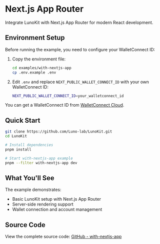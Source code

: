 # Next.js App Router

Integrate LunoKit with Next.js App Router for modern React development.

## Environment Setup

Before running the example, you need to configure your WalletConnect ID:

1. Copy the environment file:
   ```bash
   cd examples/with-nextjs-app
   cp .env.example .env
   ```

2. Edit `.env` and replace `NEXT_PUBLIC_WALLET_CONNECT_ID` with your own WalletConnect ID:
   ```bash
   NEXT_PUBLIC_WALLET_CONNECT_ID=your_walletconnect_id
   ```

You can get a WalletConnect ID from [WalletConnect Cloud](https://dashboard.reown.com/).

## Quick Start

```bash
git clone https://github.com/Luno-lab/LunoKit.git
cd LunoKit

# Install dependencies
pnpm install

# Start with-nextjs-app example
pnpm --filter with-nextjs-app dev
```

## What You'll See

The example demonstrates:
- Basic LunoKit setup with Next.js App Router
- Server-side rendering support
- Wallet connection and account management

## Source Code

View the complete source code: [GitHub - with-nextjs-app](https://github.com/Luno-lab/LunoKit/tree/main/examples/with-nextjs-app)
